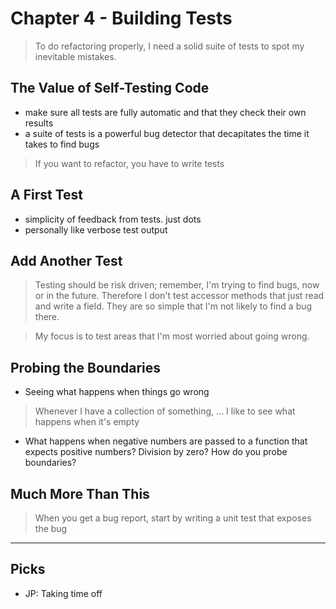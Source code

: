 # Chapter 4 - Building Tests

> To do refactoring properly, I need a solid suite of tests to spot my inevitable mistakes.

## The Value of Self-Testing Code

- make sure all tests are fully automatic and that they check their own results
- a suite of tests is a powerful bug detector that decapitates the time it takes to find bugs

> If you want to refactor, you have to write tests

## A First Test

- simplicity of feedback from tests. just dots
- personally like verbose test output

## Add Another Test

> Testing should be risk driven; remember, I'm trying to find bugs, now or in the future. Therefore I don't test accessor methods that just read and write a field. They are so simple that I'm not likely to find a bug there.

> My focus is to test areas that I'm most worried about going wrong.

## Probing the Boundaries

- Seeing what happens when things go wrong

> Whenever I have a collection of something, ... I like to see what happens when it's empty

- What happens when negative numbers are passed to a function that expects positive numbers? Division by zero?
  How do you probe boundaries?

## Much More Than This

> When you get a bug report, start by writing a unit test that exposes the bug

---

## Picks

- JP: Taking time off
